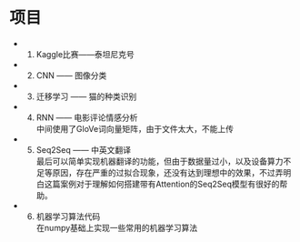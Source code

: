 # 项目
* 1. Kaggle比赛——泰坦尼克号
* 2. CNN —— 图像分类
* 3. 迁移学习 —— 猫的种类识别
* 4. RNN —— 电影评论情感分析<br>
中间使用了GloVe词向量矩阵，由于文件太大，不能上传
* 5. Seq2Seq —— 中英文翻译<br>
最后可以简单实现机器翻译的功能，但由于数据量过小，以及设备算力不足等原因，存在严重的过拟合现象，还没有达到理想中的效果，不过弄明白这篇案例对于理解如何搭建带有Attention的Seq2Seq模型有很好的帮助。
* 6. 机器学习算法代码<br>
在numpy基础上实现一些常用的机器学习算法
